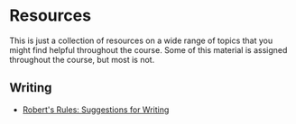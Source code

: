 # Resources

This is just a collection of resources on a wide range of topics that you might find helpful throughout the course. Some of this material is assigned throughout the course, but most is not.

## Writing

* [Robert's Rules: Suggestions for Writing](http://gbytes.gsood.com/wp-content/uploads/2014/07/Roberts-Rules-January-2013.pdf)